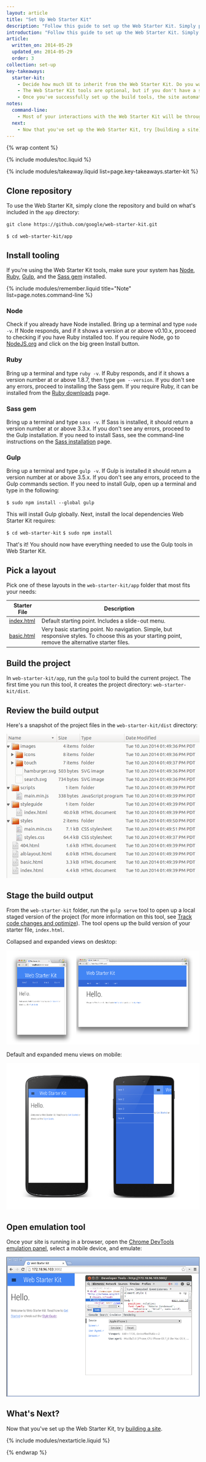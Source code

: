```yaml
---
layout: article
title: "Set Up Web Starter Kit"
description: "Follow this guide to set up the Web Starter Kit. Simply pick a layout and start coding. For help building a responsive and performant site, set up the build tools."
introduction: "Follow this guide to set up the Web Starter Kit. Simply pick a layout and start coding. For help building a responsive and performant site, set up the build tools."
article:
  written_on: 2014-05-29
  updated_on: 2014-05-29
  order: 3
collection: set-up
key-takeaways:
  starter-kit:
    - Decide how much UX to inherit from the Web Starter Kit. Do you want a responsive layout or a basic boilerplate?
    - The Web Starter Kit tools are optional, but if you don't have a set of build tools, use them.
    - Once you've successfully set up the build tools, the site automatically loads in the browser.
notes:
  command-line:
    - Most of your interactions with the Web Starter Kit will be through the command line. Run commands in the Terminal app if you’re on Mac, your shell in Linux, or <a href="http://www.cygwin.com/">Cygwin if you are on Windows</a>.
  next:
    - Now that you've set up the Web Starter Kit, try [building a site]({{site.baseurl}}/tools/build/build_site.html).
---
```

{% wrap content %}

{% include modules/toc.liquid %}

{% include modules/takeaway.liquid list=page.key-takeaways.starter-kit %}

## Clone repository

To use the Web Starter Kit,
simply clone the repository and
build on what's included in the `app` directory:

`git clone https://github.com/google/web-starter-kit.git`

`$ cd web-starter-kit/app`

## Install tooling

If you're using the Web Starter Kit tools,
make sure your system has [Node](http://nodejs.org),
[Ruby](https://www.ruby-lang.org/), [Gulp](http://gulpjs.com),
and the [Sass gem](http://sass-lang.com/install) installed.

{% include modules/remember.liquid title="Note" list=page.notes.command-line %}

### Node

Check if you already have Node installed.
Bring up a terminal and type `node -v`.
If Node responds, and if it shows a version at or above v0.10.x,
proceed to checking if you have Ruby installed too.
If you require Node,
go to [NodeJS.org](http://nodejs.org/) and click on the big green Install button.

### Ruby

Bring up a terminal and type `ruby -v`.
If Ruby responds,
and if it shows a version number at or above 1.8.7,
then type `gem --version`.
If you don't see any errors, proceed to installing the Sass gem.
If you require Ruby,
it can be installed from the
[Ruby downloads](https://www.ruby-lang.org/en/downloads/) page.

### Sass gem

Bring up a terminal and type `sass -v`.
If Sass is installed, it should return a version number at or above 3.3.x.
If you don't see any errors, proceed to the Gulp installation.
If you need to install Sass, see the command-line instructions on the
[Sass installation](http://sass-lang.com/install) page.

### Gulp

Bring up a terminal and type `gulp -v`.
If Gulp is installed it should return a version number at or above 3.5.x.
If you don't see any errors, proceed to the Gulp commands section.
If you need to install Gulp, open up a terminal and type in the following:

`$ sudo npm install --global gulp`

This will install Gulp globally.
Next, install the local dependencies Web Starter Kit requires:

`$ cd web-starter-kit`
`$ sudo npm install`

That's it!
You should now have everything needed to use the Gulp tools in Web Starter Kit.

## Pick a layout

Pick one of these layouts in the `web-starter-kit/app` folder
that most fits your needs:

<table class="table-2 tc-heavyright">
  <colgroup>
    <col span="1" />
    <col span="1" />
  </colgroup>
  <thead>
    <tr>
      <th data-th="starterfile">Starter File</th>
      <th data-th="Description">Description</th>
    </tr>
  </thead>
  <tbody>
    <tr>
      <td data-th="starterfile"><a href="https://github.com/google/web-starter-kit/blob/master/app/index.html">index.html</a></td>
      <td data-th="Description">Default starting point. Includes a slide-out menu.</td>
    </tr>
    <tr>
      <td data-th="starterfile"><a href="https://github.com/google/web-starter-kit/blob/master/app/basic.html">basic.html</a></td>
      <td data-th="Description">Very basic starting point. No navigation. Simple, but responsive styles. To choose this as your starting point, remove the alternative starter files.</td>
    </tr>
  </tbody>
</table>

## Build the project

In `web-starter-kit/app`, run the `gulp` tool to build the current project.
The first time you run this tool,
it creates the project directory: `web-starter-kit/dist`.

## Review the build output

Here's a snapshot of the project files in the `web-starter-kit/dist` directory:

<img src="imgs/structure.png" class="center" alt="project files in dist directory">

## Stage the build output

From the `web-starter-kit` folder,
run the `gulp serve` tool to open up a local staged version of the project
(for more information on this tool,
see [Track code changes and optimize]({{site.baseurl}}/tools/build/build_site.html#track-code-changes-and-optimize)).
The tool opens up the build version of your starter file, `index.html`.

Collapsed and expanded views on desktop:

<img src="imgs/desktop.png" class="center" alt="default and collapsed view on desktop">

Default and expanded menu views on mobile:

<img src="imgs/nexus.png" class="center" alt="default and expanded menu view on mobile">

## Open emulation tool

Once your site is running in a browser,
open the
<a href="https://developer.chrome.com/devtools/docs/mobile-emulation">Chrome DevTools emulation panel</a>,
select a mobile device, and emulate:

<img src="imgs/emulate.png" class="center" alt="index.html in emulation pane">

## What's Next?

Now that you've set up the Web Starter Kit, try [building a site]({{site.baseurl}}/tools/build/build_site.html).

{% include modules/nextarticle.liquid %}

{% endwrap %}
